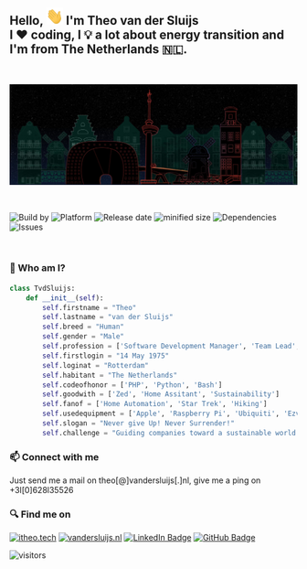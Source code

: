 <h2>
    Hello, <img src="https://raw.githubusercontent.com/tvdsluijs/tvdsluijs/main/wave.gif" style="max-width:30px" width="30px" height="30p"/> I'm Theo van der Sluijs <br/>
    I ❤️ coding, I 💡 a lot about energy transition and I'm from The Netherlands 🇳🇱.
    
</h2>
<br/>

![From Holland!](https://raw.githubusercontent.com/tvdsluijs/tvdsluijs/main/itheo-background.jpeg)

<br/>

![Build by](https://img.shields.io/badge/Build-By%202-yellow) ![Platform](https://img.shields.io/badge/Platform-Human%201.0-blue) ![Release date](https://img.shields.io/badge/Release%20date-14%20May%201975-orange) ![minified size](https://img.shields.io/badge/minified%20size-1.70mtr-brightgreen) ![Dependencies](https://img.shields.io/badge/Dependencies-Wife%20%26%20Kids-red) ![Issues](https://img.shields.io/badge/Issues-Some-green)

<br/>

### 🚀 Who am I?

```python
class TvdSluijs:
    def __init__(self):
        self.firstname = "Theo"
        self.lastname = "van der Sluijs"
        self.breed = "Human"
        self.gender = "Male"
        self.profession = ['Software Development Manager', 'Team Lead', 'Developer']
        self.firstlogin = "14 May 1975"
        self.loginat = "Rotterdam"
        self.habitant = "The Netherlands"
        self.codeofhonor = ['PHP', 'Python', 'Bash']
        self.goodwith = ['Zed', 'Home Assitant', 'Sustainability']
        self.fanof = ['Home Automation', 'Star Trek', 'Hiking']
        self.usedequipment = ['Apple', 'Raspberry Pi', 'Ubiquiti', 'Ezviz', 'Shelly']
        self.slogan = "Never give Up! Never Surrender!"
        self.challenge = "Guiding companies toward a sustainable world 🌱"
```
### 📫 Connect with me

Just send me a mail on theo[@]vandersluijs[.]nl, give me a ping on +3l[0]628l35526


### 🔍 Find me on
[![itheo.tech](https://img.shields.io/badge/iTheo-100000?style=for-the-badge&logo=Ghost&logoColor=brightgreen)](https://itheo.tech)
[![vandersluijs.nl](https://img.shields.io/badge/vanderSluijs-100000?style=for-the-badge&logo=WordPress&logoColor=brightgreen)](https://vandersluijs.nl)
[![LinkedIn Badge](https://img.shields.io/badge/LinkedIn-0077B5?style=for-the-badge&logo=linkedin&logoColor=white)](https://www.linkedin.com/in/tvandersluijs/)
[![GitHub Badge](https://img.shields.io/badge/GitHub-100000?style=for-the-badge&logo=github&logoColor=white)](https://github.com/tvdsluijs)


![visitors](https://visitor-badge.glitch.me/badge?page_id=page.id&left_color=green&right_color=red)
